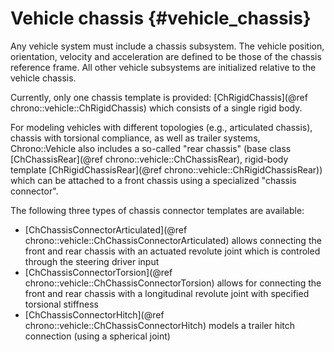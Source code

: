 Vehicle chassis {#vehicle_chassis}
==================================

Any vehicle system must include a chassis subsystem.  The vehicle position, orientation, velocity and acceleration are defined to be those of the chassis reference frame.  All other vehicle subsystems are initialized relative to the vehicle chassis.

Currently, only one chassis template is provided: [ChRigidChassis](@ref chrono::vehicle::ChRigidChassis) which consists of a single rigid body.

For modeling vehicles with different topologies (e.g., articulated chassis), chassis with torsional compliance, as well as trailer systems, Chrono::Vehicle also includes a so-called "rear chassis" (base class [ChChassisRear](@ref chrono::vehicle::ChChassisRear), rigid-body template [ChRigidChassisRear](@ref chrono::vehicle::ChRigidChassisRear)) which can be attached to a front chassis using a specialized "chassis connector".

The following three types of chassis connector templates are available:
* [ChChassisConnectorArticulated](@ref chrono::vehicle::ChChassisConnectorArticulated) allows connecting the front and rear chassis with an actuated revolute joint which is controled through the steering driver input
* [ChChassisConnectorTorsion](@ref chrono::vehicle::ChChassisConnectorTorsion) allows for connecting the front and rear chassis with a longitudinal revolute joint with specified torsional stiffness
* [ChChassisConnectorHitch](@ref chrono::vehicle::ChChassisConnectorHitch) models a trailer hitch connection (using a spherical joint)
